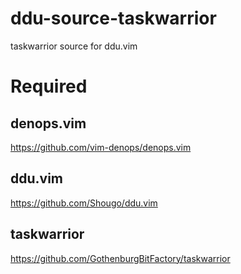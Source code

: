 # ddu-source-taskwarrior

taskwarrior source for ddu.vim

# Required

## denops.vim

https://github.com/vim-denops/denops.vim

## ddu.vim

https://github.com/Shougo/ddu.vim

## taskwarrior

https://github.com/GothenburgBitFactory/taskwarrior
